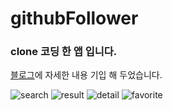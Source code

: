 # githubFollower

### clone 코딩 한 앱 입니다.

[블로그]()에 자세한 내용 기입 해 두었습니다.

![search](./image/search.png)
![result](./image/result.png)
![detail](./image/detail.png)
![favorite](./image/favorite.png)
